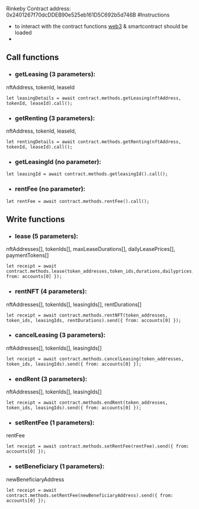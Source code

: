 Rinkeby Contract address: 0x2401267f70dcDDEB90e525eb161D5C692b5d746B
#Instructions
- to interact with the contract functions [web3](https://github.com/ChainSafe/web3.js) & smartcontract should be loaded
-

## Call functions

- ### getLeasing (3 parameters):
nftAddress,
tokenId,
leaseId
```
let leasingDetails = await contract.methods.getLeasing(nftAddress, tokenId, leaseId).call();
 ```   
 
- ### getRenting (3 parameters):
nftAddress,
tokenId,
leaseId,
 ```
 let rentingDetails = await contract.methods.getRenting(nftAddress, tokenId, leaseId).call();
 ```
 
- ### getLeasingId (no parameter):
```
let leasingId = await contract.methods.getleasingId().call();
```

- ### rentFee (no parameter):
```
let rentFee = await contract.methods.rentFee().call();
```

## Write functions

- ### lease (5 parameters):
nftAddresses[],
tokenIds[],
maxLeaseDurations[],
dailyLeasePrices[],
paymentTokens[]
```
let receipt = await contract.methods.lease(token_addresses,token_ids,durations,dailyprices,paymentTypes).send({ from: accounts[0] });
```

- ### rentNFT (4 parameters):
nftAddresses[],
tokenIds[],
leasingIds[],
rentDurations[]
```
let receipt = await contract.methods.rentNFT(token_addresses, token_ids, leasingIds, rentDurations).send({ from: accounts[0] });
```

- ### cancelLeasing (3 parameters):
nftAddresses[],
tokenIds[],
leasingIds[]
 ```
let receipt = await contract.methods.cancelLeasing(token_addresses, token_ids, leasingIds).send({ from: accounts[0] });
```
- ### endRent (3 parameters):
nftAddresses[],
tokenIds[],
leasingIds[]
```
let receipt = await contract.methods.endRent(token_addresses, token_ids, leasingIds).send({ from: accounts[0] });
```

- ### setRentFee (1 parameters):
rentFee
```
let receipt = await contract.methods.setRentFee(rentFee).send({ from: accounts[0] });
```

- ### setBeneficiary (1 parameters):
newBeneficiaryAddress
```
let receipt = await contract.methods.setRentFee(newBeneficiaryAddress).send({ from: accounts[0] });
```




